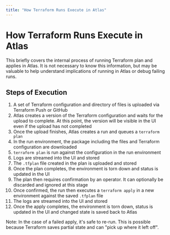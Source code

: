 ```yaml
---
title: "How Terraform Runs Execute in Atlas"
---
```


# How Terraform Runs Execute in Atlas

This briefly covers the internal process of running Terraform plan and
applies in Atlas. It is not necessary to know this information, but may be
valuable to help understand implications of running in Atlas or debug failing
runs.

## Steps of Execution

1. A set of Terraform configuration and directory of files is uploaded via Terraform Push or GitHub
1. Atlas creates a version of the Terraform configuration and waits for the upload
to complete. At this point, the version will be visible in the UI even if the upload has
not completed
1. Once the upload finishes, Atlas creates a run and queues a `terraform plan`
1. In the run environment, the package including the files and Terraform
configuration are downloaded
1. `terraform plan` is run against the configuration in the run environment
1. Logs are streamed into the UI and stored
1. The `.tfplan` file created in the plan is uploaded and stored
1. Once the plan completes, the environment is torn down and status is
updated in the UI
1. The plan then requires confirmation by an operator. It can optionally
be discarded and ignored at this stage
1. Once confirmed, the run then executes a `terraform apply` in a new
environment against the saved `.tfplan` file
1. The logs are streamed into the UI and stored
1. Once the apply completes, the environment is torn down, status is
updated in the UI and changed state is saved back to Atlas

Note: In the case of a failed apply, it's safe to re-run. This is possible
because Terraform saves partial state and can "pick up where it left off".
